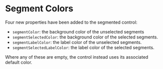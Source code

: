 # Segment Colors

Four new properties have been added to the segmented control:

* `segmentColor`: the background color of the unselected segments
* `segmentSelectedColor`: the background color of the selected segments.
* `segmentLabelColor`: the label color of the unselected segments.
* `segmentSelectedLabelColor`: the label color of the selected segments.

Where any of these are empty, the control instead uses its associated default color.